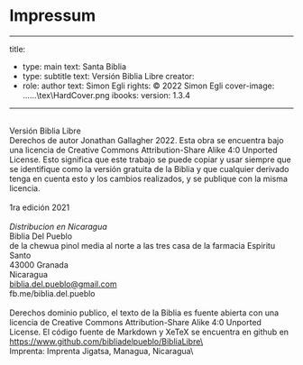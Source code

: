 # Impressum

---
title:
- type: main
  text: Santa Biblia
- type: subtitle
  text: Versión Biblia Libre
creator:
- role: author
  text: Simon Egli
rights: © 2022 Simon Egli
cover-image: ..\..\..\tex\HardCover.png
ibooks:
  version: 1.3.4
---
\
Versión Biblia Libre\
Derechos de autor Jonathan Gallagher 2022. Esta obra se encuentra bajo una licencia de Creative Commons Attribution-Share Alike 4:0 Unported License. Esto significa que este trabajo se puede copiar y usar siempre que se identifique como la versión gratuita de la Biblia y que cualquier derivado tenga en cuenta esto y los cambios realizados, y se publique con la misma licencia. \
\
1ra edición 2021\
\
*Distribucion en Nicaragua*\
Biblia Del Pueblo\
de la chewua pinol media al norte a las tres casa de la farmacia Espiritu Santo\
43000 Granada\
Nicaragua\
biblia.del.pueblo@gmail.com\
fb.me/biblia.del.pueblo\
\
Derechos dominio publico, el texto de la Biblia es fuente abierta con una licencia de Creative Commons Attribution-Share Alike 4:0 Unported License. El código fuente de Markdown y XeTeX se encuentra en github en\
https://www.github.com/bibliadelpueblo/BibliaLibre\
\
Imprenta: Imprenta Jigatsa, Managua, Nicaragua\